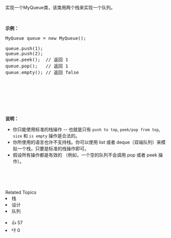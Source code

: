 <p>实现一个MyQueue类，该类用两个栈来实现一个队列。</p>
<br><p><strong>示例：</strong><pre>MyQueue queue = new MyQueue();<br><br>queue.push(1);<br>queue.push(2);<br>queue.peek();  // 返回 1<br>queue.pop();   // 返回 1<br>queue.empty(); // 返回 false</br></br></br></br></br></br></pre></p><br><p><strong>说明：</strong><br>
    <ul>
     <li>你只能使用标准的栈操作 -- 也就是只有 <code>push to top</code>, <code>peek/pop from top</code>, <code>size</code> 和 <code>is empty</code> 操作是合法的。</li>
     <li>你所使用的语言也许不支持栈。你可以使用 list 或者 deque（双端队列）来模拟一个栈，只要是标准的栈操作即可。</li>
     <li>假设所有操作都是有效的 （例如，一个空的队列不会调用 pop 或者 peek 操作）。</li>
    </ul></br></p></br></br>

<div><div>Related Topics</div><div><li>栈</li><li>设计</li><li>队列</li></div></div><br><div><li>👍 57</li><li>👎 0</li></div>